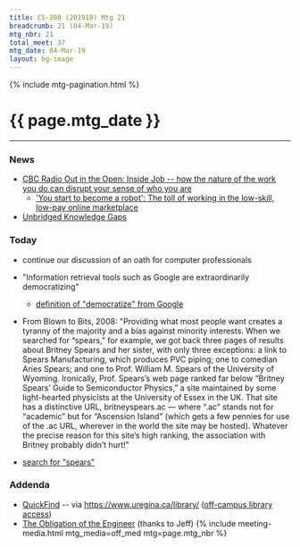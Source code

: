 ```yaml
---
title: CS-280 (201910) Mtg 21
breadcrumb: 21 (04-Mar-19)
mtg_nbr: 21
total_meet: 37
mtg_date: 04-Mar-19
layout: bg-image
---
```

{% include mtg-pagination.html %}
<h1 class="text-center">{{ page.mtg_date }}</h1>
<hr />

### News
* [CBC Radio Out in the Open: Inside Job -- how the nature of the work you do can disrupt your sense of who you are](https://www.cbc.ca/radio/outintheopen/inside-job-1.5029585)
  * ['You start to become a robot': The toll of working in the low-skill, low-pay online marketplace](https://www.cbc.ca/listen/shows/out-in-the-open/segment/15674049)
* [Unbridged Knowledge Gaps](https://www.nngroup.com/articles/unbridged-knowledge-gaps/)

### Today
* continue our discussion of an oath for computer professionals

* "Information retrieval tools such as Google are extraordinarily democratizing"
  * [definition of "democratize" from Google](https://www.google.com/search?q=dictionary#dobs=democratize)

* From Blown to Bits, 2008: "Providing what most people want
creates a tyranny of the majority
and a bias against minority interests. When we searched for
“spears,” for example, we got back
three pages of results about Britney
Spears and her sister, with only
three exceptions: a link to Spears
Manufacturing, which produces
PVC piping; one to comedian Aries
Spears; and one to Prof. William M.
Spears of the University of
Wyoming. Ironically, Prof. Spears’s
web page ranked far below
“Britney Spears’ Guide to Semiconductor Physics,” a site maintained
by some light-hearted physicists at
the University of Essex in the UK.
That site has a distinctive URL,
britneyspears.ac — where “.ac”
stands not for “academic” but for
“Ascension Island” (which gets a
few pennies for use of the .ac URL,
wherever in the world the site may
be hosted). Whatever the precise
reason for this site’s high ranking,
the association with Britney probably didn’t hurt!"
* [search for "spears"](https://www.google.com/search?q=spears)

### Addenda

* [QuickFind](https://casls-primo-prod.hosted.exlibrisgroup.com/primo-explore/search?vid=01CASLS_REGINA&lang=en_US&sortby=rank) -- via <https://www.uregina.ca/library/> ([off-campus library access](https://www.uregina.ca/library/services/off_campus.html))
* [The Obligation of the Engineer](https://en.m.wikipedia.org/wiki/Engineer%27s_Ring#The_Obligation_of_The_Engineer) (thanks to Jeff)
{% include meeting-media.html mtg_media=off_med mtg=page.mtg_nbr %}
